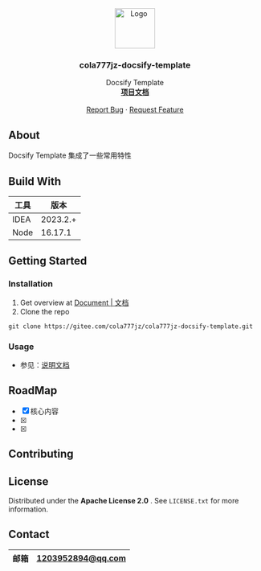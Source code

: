 <div align="center">
  <a href="https://gitee.com/cola777jz/cola777jz-docsify-template">
    <img src="https://yong-gan-niu-niu-1311841992.cos.ap-beijing.myqcloud.com/images/%E6%9E%AB%E5%8F%B6-copy%20(1).svg" alt="Logo" width="80"
      height="80">
  </a>
</div>
<h3 align="center">cola777jz-docsify-template</h3>

<p align="center">
  Docsify Template
  <br />
  <a href="https://gitee.com/cola777jz/cola777jz-docsify-template/tree/master/"><strong>项目文档</strong></a>
  <br />
  <br />
  <a href="https://gitee.com/cola777jz/cola777jz-docsify-template/issues">Report Bug</a>
  ·
  <a href="https://gitee.com/cola777jz/cola777jz-docsify-template/pulls">Request Feature</a>
</p>

## About

Docsify Template 集成了一些常用特性

## Build With

| 工具      | 版本       |
|---------|----------|
| IDEA    | 2023.2.+ |
| Node    | 16.17.1  |

## Getting Started
### Installation

1. Get overview at [Document | 文档](https://gitee.com/cola777jz/cola777jz-docsify-template/tree/master/)
2. Clone the repo

```shell
git clone https://gitee.com/cola777jz/cola777jz-docsify-template.git
```

### Usage

- 参见：[说明文档](./docs/README.md)

## RoadMap

- [x] 核心内容
- [x] 
- [x] 

## Contributing

## License

Distributed under the  **Apache License 2.0** . See `LICENSE.txt` for more information.

## Contact

| 邮箱 | 1203952894@qq.com |
|----|-------------------|

